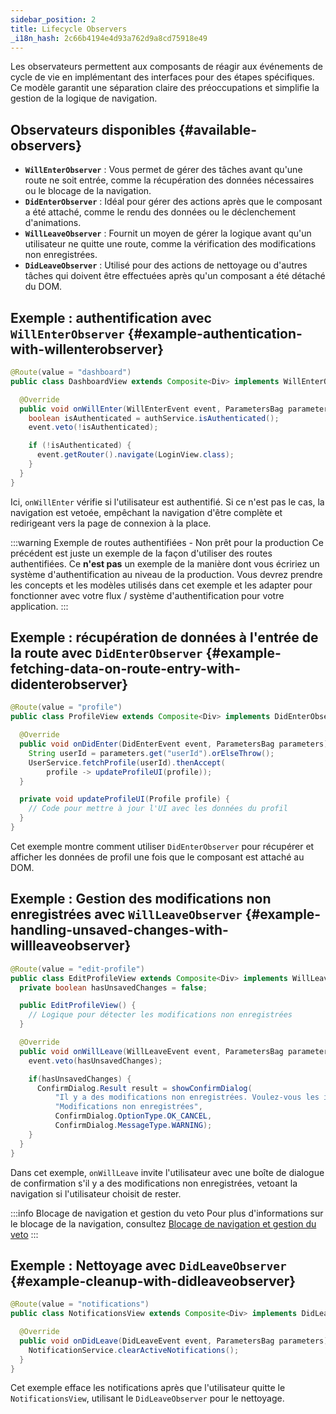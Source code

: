```yaml
---
sidebar_position: 2
title: Lifecycle Observers
_i18n_hash: 2c66b4194e4d93a762d9a8cd75918e49
---
```

Les observateurs permettent aux composants de réagir aux événements de cycle de vie en implémentant des interfaces pour des étapes spécifiques. Ce modèle garantit une séparation claire des préoccupations et simplifie la gestion de la logique de navigation.

## Observateurs disponibles {#available-observers}

- **`WillEnterObserver`** : Vous permet de gérer des tâches avant qu'une route ne soit entrée, comme la récupération des données nécessaires ou le blocage de la navigation.
- **`DidEnterObserver`** : Idéal pour gérer des actions après que le composant a été attaché, comme le rendu des données ou le déclenchement d'animations.
- **`WillLeaveObserver`** : Fournit un moyen de gérer la logique avant qu'un utilisateur ne quitte une route, comme la vérification des modifications non enregistrées.
- **`DidLeaveObserver`** : Utilisé pour des actions de nettoyage ou d'autres tâches qui doivent être effectuées après qu'un composant a été détaché du DOM.

## Exemple : authentification avec `WillEnterObserver` {#example-authentication-with-willenterobserver}

```java
@Route(value = "dashboard")
public class DashboardView extends Composite<Div> implements WillEnterObserver {

  @Override
  public void onWillEnter(WillEnterEvent event, ParametersBag parameters) {
    boolean isAuthenticated = authService.isAuthenticated();
    event.veto(!isAuthenticated);

    if (!isAuthenticated) {
      event.getRouter().navigate(LoginView.class);
    }
  }
}
```

Ici, `onWillEnter` vérifie si l'utilisateur est authentifié. Si ce n'est pas le cas, la navigation est vetoée, empêchant la navigation d'être complète et redirigeant vers la page de connexion à la place.

:::warning Exemple de routes authentifiées - Non prêt pour la production
Ce précédent est juste un exemple de la façon d'utiliser des routes authentifiées.
Ce **n'est pas** un exemple de la manière dont vous écririez un système d'authentification au niveau de la production.
Vous devrez prendre les concepts et les modèles utilisés dans cet exemple et les adapter pour fonctionner avec votre flux / système d'authentification pour votre application.
:::

## Exemple : récupération de données à l'entrée de la route avec `DidEnterObserver` {#example-fetching-data-on-route-entry-with-didenterobserver}

```java
@Route(value = "profile")
public class ProfileView extends Composite<Div> implements DidEnterObserver {

  @Override
  public void onDidEnter(DidEnterEvent event, ParametersBag parameters) {
    String userId = parameters.get("userId").orElseThrow();
    UserService.fetchProfile(userId).thenAccept(
        profile -> updateProfileUI(profile));
  }

  private void updateProfileUI(Profile profile) {
    // Code pour mettre à jour l'UI avec les données du profil
  }
}
```

Cet exemple montre comment utiliser `DidEnterObserver` pour récupérer et afficher les données de profil une fois que le composant est attaché au DOM.

## Exemple : Gestion des modifications non enregistrées avec `WillLeaveObserver` {#example-handling-unsaved-changes-with-willleaveobserver}

```java
@Route(value = "edit-profile")
public class EditProfileView extends Composite<Div> implements WillLeaveObserver {
  private boolean hasUnsavedChanges = false;

  public EditProfileView() {
    // Logique pour détecter les modifications non enregistrées
  }

  @Override
  public void onWillLeave(WillLeaveEvent event, ParametersBag parameters) {
    event.veto(hasUnsavedChanges);

    if(hasUnsavedChanges) {
      ConfirmDialog.Result result = showConfirmDialog(
          "Il y a des modifications non enregistrées. Voulez-vous les ignorer ou les enregistrer ?",
          "Modifications non enregistrées",
          ConfirmDialog.OptionType.OK_CANCEL,
          ConfirmDialog.MessageType.WARNING);
    }
  }
}
```

Dans cet exemple, `onWillLeave` invite l'utilisateur avec une boîte de dialogue de confirmation s'il y a des modifications non enregistrées, vetoant la navigation si l'utilisateur choisit de rester.

:::info Blocage de navigation et gestion du veto
Pour plus d'informations sur le blocage de la navigation, consultez [Blocage de navigation et gestion du veto](./navigation-blocking)
:::

## Exemple : Nettoyage avec `DidLeaveObserver` {#example-cleanup-with-didleaveobserver}

```java
@Route(value = "notifications")
public class NotificationsView extends Composite<Div> implements DidLeaveObserver {

  @Override
  public void onDidLeave(DidLeaveEvent event, ParametersBag parameters) {
    NotificationService.clearActiveNotifications();
  }
}
```

Cet exemple efface les notifications après que l'utilisateur quitte le `NotificationsView`, utilisant le `DidLeaveObserver` pour le nettoyage.
